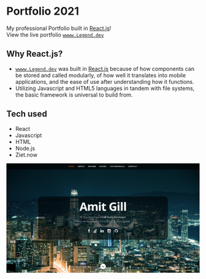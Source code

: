 # Portfolio 2021
My professional Portfolio built in [React.js](https://reactjs.org/ "React")!<br>
View the live portfolio [`wwww.Legend.dev`](https://legenddev.now.sh/ "LegendDev")

## Why React.js?
* [`wwww.Legend.dev`](https://legenddev.now.sh/ "LegendDev") was built in [React.js](https://reactjs.org/ "React") because of how components can be stored and called modularly, of how well it translates into mobile applications, and the ease of use after understanding how it functions. 
* Utilizing Javascript and HTML5 languages in tandem with file systems, the basic framework is universal to build from.

## Tech used
* React
* Javascript
* HTML
* Node.js
* Ziet.now

![img](portfolio.PNG)
